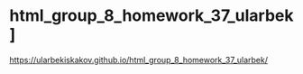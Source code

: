 # html_group_8_homework_37_ularbek]
https://ularbekiskakov.github.io/html_group_8_homework_37_ularbek/